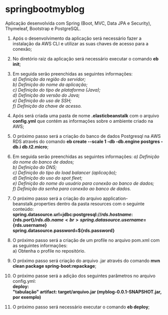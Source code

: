 # springbootmyblog
Aplicação desenvolvida com Spring (Boot, MVC, Data JPA e Security), Thymeleaf, Bootstrap e PostgreSQL.

1) Após o desenvolvimento da aplicação será necessário fazer a instalação da AWS CLI e utilizar as suas chaves de acesso para a conexão;

2) No diretório raiz da aplicação será necessário executar o comando <b>eb init</b>;

3) Em seguida serão preenchidas as seguintes informações:<br>
    <i>
    a) Definição da região do servidor;<br>
    b) Definição do nome da aplicação;<br>
    c) Definição do tipo de plataforma (Java);<br>
    d) Definição da versão do Java;<br>
    e) Definição do uso de SSH;<br>
    f) Definição da chave de acesso.
    </i>

4) Após será criada uma pasta de nome <b>.elasticbeanstalk</b> com o arquivo <b>config.yml</b> que contém as informações sobre o ambiente criado na AWS;

5) O próximo passo será a criação do banco de dados Postgresql na AWS RDS através do comando <b>eb create --scale 1 -db -db.engine postgres -db.i db.t2.micro</b>;

6) Em seguida serão preenchidas as seguintes informações:
    <i>
    a) Definição do nome do banco de dados;<br>
    b) Definição do DNS;<br>
    c) Definição do tipo do load balancer (aplicação);<br>
    d) Definição do uso do spot fleet;<br>
    e) Definição do nome do usuário para conexão ao banco de dados;<br>
    f) Definição da senha para conexão ao banco de dados.
    </i>

7) O próximo passo será a criação do arquivo application-beanstalk.properties dentro da pasta resources com o seguinte conteúdo:<br>
    <b>spring.datasource.url=jdbc:postgresql://${rds.hostname}:${rds.port}/${rds.db.name}<br>
    spring.datasource.username=${rds.username}<br>
    spring.datasource.password=${rds.password}
    </b>

8) O próximo passo será a criação de um profile no arquivo pom.xml com as seguintes informações:<br>
    a) Obtenha o profile no repositório.

9) O próximo passo será criação do arquivo .jar através do comando <b>mvn clean package spring-boot:repackage</b>;

10) O próximo passe será a adição dos seguintes parâmetros no arquivo config.yml:<br>
    <b>deploy:<br>
    "tabulação" artifact: target/arquivo.jar (myblog-0.0.1-SNAPSHOT.jar, por exemplo)</b>

11) O próximo passo será necessário executar o comando <b>eb deploy</b>;
